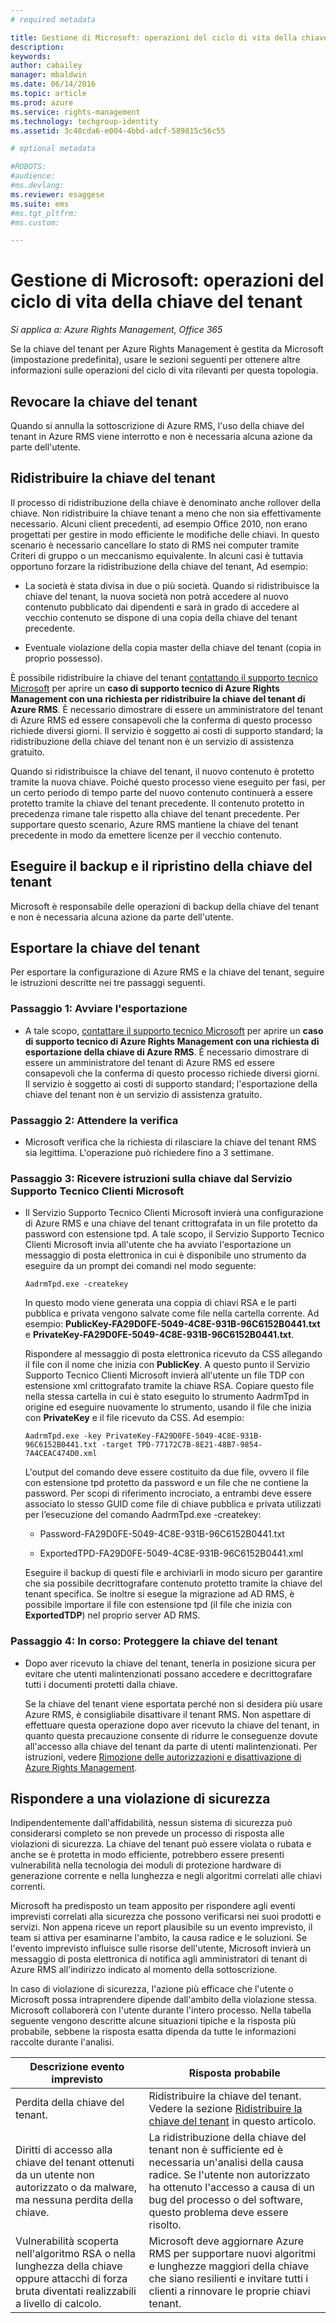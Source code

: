 ```yaml
---
# required metadata

title: Gestione di Microsoft: operazioni del ciclo di vita della chiave del tenant | Azure RMS
description:
keywords:
author: cabailey
manager: mbaldwin
ms.date: 06/14/2016
ms.topic: article
ms.prod: azure
ms.service: rights-management
ms.technology: techgroup-identity
ms.assetid: 3c48cda6-e004-4bbd-adcf-589815c56c55

# optional metadata

#ROBOTS:
#audience:
#ms.devlang:
ms.reviewer: esaggese
ms.suite: ems
#ms.tgt_pltfrm:
#ms.custom:

---
```



# Gestione di Microsoft: operazioni del ciclo di vita della chiave del tenant

*Si applica a: Azure Rights Management, Office 365*

Se la chiave del tenant per Azure Rights Management è gestita da Microsoft (impostazione predefinita), usare le sezioni seguenti per ottenere altre informazioni sulle operazioni del ciclo di vita rilevanti per questa topologia.

## Revocare la chiave del tenant
Quando si annulla la sottoscrizione di Azure RMS, l'uso della chiave del tenant in Azure RMS viene interrotto e non è necessaria alcuna azione da parte dell'utente.

## Ridistribuire la chiave del tenant
Il processo di ridistribuzione della chiave è denominato anche rollover della chiave. Non ridistribuire la chiave tenant a meno che non sia effettivamente necessario. Alcuni client precedenti, ad esempio Office 2010, non erano progettati per gestire in modo efficiente le modifiche delle chiavi. In questo scenario è necessario cancellare lo stato di RMS nei computer tramite Criteri di gruppo o un meccanismo equivalente. In alcuni casi è tuttavia opportuno forzare la ridistribuzione della chiave del tenant, Ad esempio:

-   La società è stata divisa in due o più società. Quando si ridistribuisce la chiave del tenant, la nuova società non potrà accedere al nuovo contenuto pubblicato dai dipendenti e sarà in grado di accedere al vecchio contenuto se dispone di una copia della chiave del tenant precedente.

-   Eventuale violazione della copia master della chiave del tenant (copia in proprio possesso).

È possibile ridistribuire la chiave del tenant [contattando il supporto tecnico Microsoft](../get-started/information-support#to-contact-microsoft-support) per aprire un **caso di supporto tecnico di Azure Rights Management con una richiesta per ridistribuire la chiave del tenant di Azure RMS**. È necessario dimostrare di essere un amministratore del tenant di Azure RMS ed essere consapevoli che la conferma di questo processo richiede diversi giorni. Il servizio è soggetto ai costi di supporto standard; la ridistribuzione della chiave del tenant non è un servizio di assistenza gratuito.

Quando si ridistribuisce la chiave del tenant, il nuovo contenuto è protetto tramite la nuova chiave. Poiché questo processo viene eseguito per fasi, per un certo periodo di tempo parte del nuovo contenuto continuerà a essere protetto tramite la chiave del tenant precedente. Il contenuto protetto in precedenza rimane tale rispetto alla chiave del tenant precedente. Per supportare questo scenario, Azure RMS mantiene la chiave del tenant precedente in modo da emettere licenze per il vecchio contenuto.

## Eseguire il backup e il ripristino della chiave del tenant
Microsoft è responsabile delle operazioni di backup della chiave del tenant e non è necessaria alcuna azione da parte dell'utente.

## Esportare la chiave del tenant
Per esportare la configurazione di Azure RMS e la chiave del tenant, seguire le istruzioni descritte nei tre passaggi seguenti.

### Passaggio 1: Avviare l'esportazione

-   A tale scopo, [contattare il supporto tecnico Microsoft](../get-started/information-support#to-contact-microsoft-support) per aprire un **caso di supporto tecnico di Azure Rights Management con una richiesta di esportazione della chiave di Azure RMS**. È necessario dimostrare di essere un amministratore del tenant di Azure RMS ed essere consapevoli che la conferma di questo processo richiede diversi giorni. Il servizio è soggetto ai costi di supporto standard; l'esportazione della chiave del tenant non è un servizio di assistenza gratuito.

### Passaggio 2: Attendere la verifica

-   Microsoft verifica che la richiesta di rilasciare la chiave del tenant RMS sia legittima. L'operazione può richiedere fino a 3 settimane.

### Passaggio 3: Ricevere istruzioni sulla chiave dal Servizio Supporto Tecnico Clienti Microsoft

-   Il Servizio Supporto Tecnico Clienti Microsoft invierà una configurazione di Azure RMS e una chiave del tenant crittografata in un file protetto da password con estensione tpd. A tale scopo, il Servizio Supporto Tecnico Clienti Microsoft invia all'utente che ha avviato l'esportazione un messaggio di posta elettronica in cui è disponibile uno strumento da eseguire da un prompt dei comandi nel modo seguente:

    ```
    AadrmTpd.exe -createkey
    ```
    In questo modo viene generata una coppia di chiavi RSA e le parti pubblica e privata vengono salvate come file nella cartella corrente. Ad esempio: **PublicKey-FA29D0FE-5049-4C8E-931B-96C6152B0441.txt** e **PrivateKey-FA29D0FE-5049-4C8E-931B-96C6152B0441.txt**.

    Rispondere al messaggio di posta elettronica ricevuto da CSS allegando il file con il nome che inizia con **PublicKey**. A questo punto il Servizio Supporto Tecnico Clienti Microsoft invierà all'utente un file TDP con estensione xml crittografato tramite la chiave RSA. Copiare questo file nella stessa cartella in cui è stato eseguito lo strumento AadrmTpd in origine ed eseguire nuovamente lo strumento, usando il file che inizia con **PrivateKey** e il file ricevuto da CSS. Ad esempio:

    ```
    AadrmTpd.exe -key PrivateKey-FA29D0FE-5049-4C8E-931B-96C6152B0441.txt -target TPD-77172C7B-8E21-48B7-9854-7A4CEAC474D0.xml
    ```
    L'output del comando deve essere costituito da due file, ovvero il file con estensione tpd protetto da password e un file che ne contiene la password. Per scopi di riferimento incrociato, a entrambi deve essere associato lo stesso GUID come file di chiave pubblica e privata utilizzati per l’esecuzione del comando AadrmTpd.exe -createkey:

    -   Password-FA29D0FE-5049-4C8E-931B-96C6152B0441.txt

    -   ExportedTPD-FA29D0FE-5049-4C8E-931B-96C6152B0441.xml

    Eseguire il backup di questi file e archiviarli in modo sicuro per garantire che sia possibile decrittografare contenuto protetto tramite la chiave del tenant specifica. Se inoltre si esegue la migrazione ad AD RMS, è possibile importare il file con estensione tpd (il file che inizia con **ExportedTDP**) nel proprio server AD RMS.

### Passaggio 4: In corso: Proteggere la chiave del tenant

-   Dopo aver ricevuto la chiave del tenant, tenerla in posizione sicura per evitare che utenti malintenzionati possano accedere e decrittografare tutti i documenti protetti dalla chiave.

    Se la chiave del tenant viene esportata perché non si desidera più usare Azure RMS, è consigliabile disattivare il tenant RMS. Non aspettare di effettuare questa operazione dopo aver ricevuto la chiave del tenant, in quanto questa precauzione consente di ridurre le conseguenze dovute all'accesso alla chiave del tenant da parte di utenti malintenzionati. Per istruzioni, vedere [Rimozione delle autorizzazioni e disattivazione di Azure Rights Management](decommission-deactivate.md).

## Rispondere a una violazione di sicurezza
Indipendentemente dall'affidabilità, nessun sistema di sicurezza può considerarsi completo se non prevede un processo di risposta alle violazioni di sicurezza. La chiave del tenant può essere violata o rubata e anche se è protetta in modo efficiente, potrebbero essere presenti vulnerabilità nella tecnologia dei moduli di protezione hardware di generazione corrente e nella lunghezza e negli algoritmi correlati alle chiavi correnti.

Microsoft ha predisposto un team apposito per rispondere agli eventi imprevisti correlati alla sicurezza che possono verificarsi nei suoi prodotti e servizi. Non appena riceve un report plausibile su un evento imprevisto, il team si attiva per esaminarne l'ambito, la causa radice e le soluzioni. Se l'evento imprevisto influisce sulle risorse dell'utente, Microsoft invierà un messaggio di posta elettronica di notifica agli amministratori di tenant di Azure RMS all'indirizzo indicato al momento della sottoscrizione.

In caso di violazione di sicurezza, l'azione più efficace che l'utente o Microsoft possa intraprendere dipende dall'ambito della violazione stessa. Microsoft collaborerà con l'utente durante l'intero processo. Nella tabella seguente vengono descritte alcune situazioni tipiche e la risposta più probabile, sebbene la risposta esatta dipenda da tutte le informazioni raccolte durante l'analisi.

|Descrizione evento imprevisto|Risposta probabile|
|------------------------|-------------------|
|Perdita della chiave del tenant.|Ridistribuire la chiave del tenant. Vedere la sezione [Ridistribuire la chiave del tenant](operations-tenant-key#re-key-your-tenant-key) in questo articolo.|
|Diritti di accesso alla chiave del tenant ottenuti da un utente non autorizzato o da malware, ma nessuna perdita della chiave.|La ridistribuzione della chiave del tenant non è sufficiente ed è necessaria un'analisi della causa radice. Se l'utente non autorizzato ha ottenuto l'accesso a causa di un bug del processo o del software, questo problema deve essere risolto.|
|Vulnerabilità scoperta nell'algoritmo RSA o nella lunghezza della chiave oppure attacchi di forza bruta diventati realizzabili a livello di calcolo.|Microsoft deve aggiornare Azure RMS per supportare nuovi algoritmi e lunghezze maggiori della chiave che siano resilienti e invitare tutti i clienti a rinnovare le proprie chiavi tenant.|




<!--HONumber=Jun16_HO2-->


